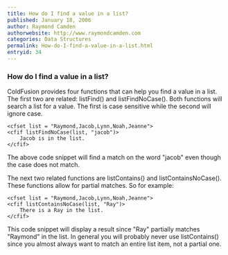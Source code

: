 ```yaml
---
title: How do I find a value in a list?
published: January 18, 2006
author: Raymond Camden
authorwebsite: http://www.raymondcamden.com
categories: Data Structures
permalink: How-do-I-find-a-value-in-a-list.html
entryid: 34
---
```


<h3>How do I find a value in a list?</h3>

<p>
ColdFusion provides four functions that can help you find a value in a list. The first two are related: listFind() and listFindNoCase(). Both functions will search a list for a value. The first is case sensitive while the second will ignore case.
</p>

<pre><code class="language-markup">&lt;cfset list = &quot;Raymond,Jacob,Lynn,Noah,Jeanne&quot;&gt;
&lt;cfif listFindNoCase(list, &quot;jacob&quot;)&gt;
	Jacob is in the list.
&lt;/cfif&gt;
</code></pre>

<p>
The above code snippet will find a match on the word "jacob" even though the case does not match.
</p>

<p>
The next two related functions are listContains() and listContainsNoCase(). These functions allow for partial matches. So for example:
</p>

<pre><code class="language-markup">&lt;cfset list = &quot;Raymond,Jacob,Lynn,Noah,Jeanne&quot;&gt;
&lt;cfif listContainsNoCase(list, &quot;Ray&quot;)&gt;
	There is a Ray in the list.
&lt;/cfif&gt;
</code></pre>

<p>
This code snippet will display a result since "Ray" partially matches "Raymond" in the list. In general you will probably never use listContains() since you almost always want to match an entire list item, not a partial one.
</p>



